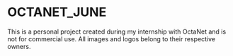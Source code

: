 # OCTANET_JUNE
This is a personal project created during my internship with OctaNet and is not for commercial use. All images and logos belong to their respective owners.
